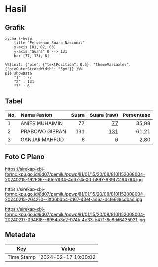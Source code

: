 # Hasil

## Grafik

```mermaid
xychart-beta
    title "Perolehan Suara Nasional"
    x-axis [01, 02, 03]
    y-axis "Suara" 0 --> 131
    bar [77, 131, 6]
```

```mermaid
%%{init: {"pie": {"textPosition": 0.5}, "themeVariables": {"pieOuterStrokeWidth": "5px"}} }%%
pie showData
    "1" : 77
    "2" : 131
    "3" : 6
```

## Tabel

| No. | Nama Paslon    | Suara | Suara (raw) | Persentase |
|:--- |:-------------- | -----:| -----------:| ----------:|
| 1   | ANIES MUHAIMIN | 77    | [77][p-1]   | 35,98      |
| 2   | PRABOWO GIBRAN | 131   | [131][p-2]  | 61,21      |
| 3   | GANJAR MAHFUD  | 6     | [6][p-3]    | 2,80       |


[p-1]: https://github.com/gigit-pemilu/pemilu-2024/blob/main/pilpres/hitung-suara/sub/81-maluku/sub/01-maluku-tengah/sub/15-leihitu/sub/2008-negeri-lima/sub/004-tps/sub/paslon-1.txt
[p-2]: https://github.com/gigit-pemilu/pemilu-2024/blob/main/pilpres/hitung-suara/sub/81-maluku/sub/01-maluku-tengah/sub/15-leihitu/sub/2008-negeri-lima/sub/004-tps/sub/paslon-2.txt
[p-3]: https://github.com/gigit-pemilu/pemilu-2024/blob/main/pilpres/hitung-suara/sub/81-maluku/sub/01-maluku-tengah/sub/15-leihitu/sub/2008-negeri-lima/sub/004-tps/sub/paslon-3.txt

## Foto C Plano

https://sirekap-obj-formc.kpu.go.id/6d07/pemilu/ppwp/81/01/15/20/08/8101152008004-20240215-192606--d0e51f34-4dd7-4e00-b897-839f74194764.jpg

https://sirekap-obj-formc.kpu.go.id/6d07/pemilu/ppwp/81/01/15/20/08/8101152008004-20240215-204250--3f36bdb4-c167-43ef-ad6a-dcfe6d8cd0ad.jpg

https://sirekap-obj-formc.kpu.go.id/6d07/pemilu/ppwp/81/01/15/20/08/8101152008004-20240217-094618--6954b3c2-074b-4e33-b471-8c9dd6435931.jpg


## Metadata

| Key        | Value               |
| ---------- | ------------------- |
| Time Stamp | 2024-02-17 10:00:02 |



